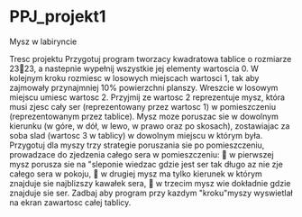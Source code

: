 # PPJ_projekt1
Mysz w labiryncie

Tresc projektu
Przygotuj program tworzacy kwadratowa tablice o rozmiarze 2323, a nastepnie wypełnij
wszystkie jej elementy wartoscia 0. W kolejnym kroku rozmiesc w losowych miejscach
wartosci 1, tak aby zajmowały przynajmniej 10% powierzchni planszy. Wreszcie w losowym
miejscu umiesc wartosc 2.
Przyjmij ze wartosc 2 reprezentuje mysz, która musi zjesc cały ser (reprezentowany
przez wartosc 1) w pomieszczeniu (reprezentowanym przez tablice). Mysz moze poruszac
sie w dowolnym kierunku (w góre, w dół, w lewo, w prawo oraz po skosach), zostawiajac
za soba slad (wartosc 3 w tablicy) w dowolnym miejscu w którym była.
Przygotuj dla myszy trzy strategie poruszania sie po pomieszczeniu, prowadzace do
zjedzenia całego sera w pomieszczeniu:
 w pierwszej mysz porusza sie na "sleponie wiedzac gdzie jest ser tak długo az nie
zje całego sera w pokoju,
 w drugiej mysz ma tylko kierunek w którym znajduje sie najblizszy kawałek sera,
 w trzecim mysz wie dokładnie gdzie znajduje sie ser.
Zadbaj aby program przy kazdym "kroku"myszy wyswietlał na ekran zawartosc całej
tablicy.
